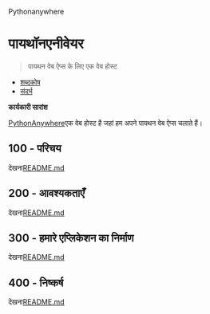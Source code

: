 Pythonanywhere

# पायथॉनएनीवेयर

> पायथन वेब ऐप्स के लिए एक वेब होस्ट

-   [शब्दकोष](./GLOSSARY.md)
-   [संदर्भ](./REFERENCES.md)

**कार्यकारी सारांश**

[PythonAnywhere](https://www.pythonanywhere.com/user/wvanheemstra/account/)एक वेब होस्ट है जहां हम अपने पायथन वेब ऐप्स चलाते हैं।

## 100 - परिचय

देखना[README.md](./100/README.md)

## 200 - आवश्यकताएँ

देखना[README.md](./200/README.md)

## 300 - हमारे एप्लिकेशन का निर्माण

देखना[README.md](./300/README.md)

## 400 - निष्कर्ष

देखना[README.md](./400/README.md)
